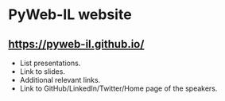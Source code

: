 # PyWeb-IL website
## https://pyweb-il.github.io/

* List presentations.
* Link to slides.
* Additional relevant links.
* Link to GitHub/LinkedIn/Twitter/Home page of the speakers.

